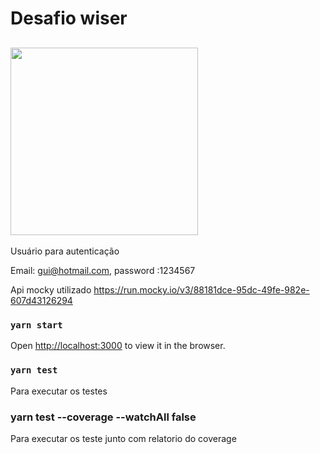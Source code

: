 # Desafio wiser 

## <img src ="https://github.com/xxjamisxx/desafio-wiser/blob/master/src/assets/wiser2.PNG"  height="300" width="300">

Usuário para autenticação 

   Email: gui@hotmail.com,  password :1234567



Api mocky utilizado https://run.mocky.io/v3/88181dce-95dc-49fe-982e-607d43126294



### `yarn start`

Open [http://localhost:3000](http://localhost:3000) to view it in the browser.

### `yarn test`

Para executar os testes

### yarn test --coverage --watchAll false

Para executar os teste junto com relatorio do coverage  




